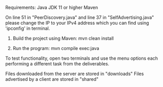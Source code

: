 
Requirements:
Java JDK 11 or higher
Maven

On line 51 in "PeerDiscovery.java" and line 37 in "SelfAdvertising.java" please change the IP to your IPv4 address which you can find using 'ipconfig' in terminal. 

1. Build the project using Maven: mvn clean install

2. Run the program: mvn compile exec:java


To test functionality, open two terminals and use the menu options each performing a different task from the deliverables.

Files downloaded from the server are stored in "downloads"
Files advertised by a client are stored in "shared"

 
